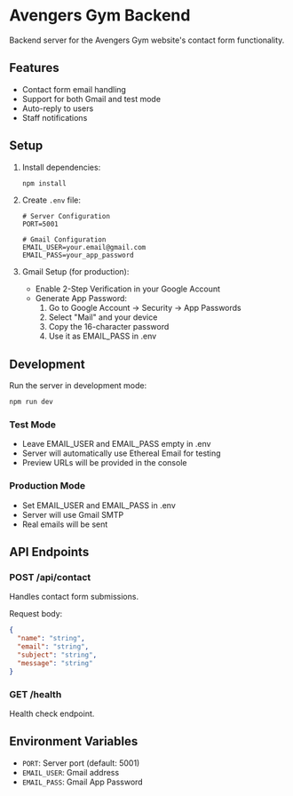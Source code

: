 # Avengers Gym Backend

Backend server for the Avengers Gym website's contact form functionality.

## Features

- Contact form email handling
- Support for both Gmail and test mode
- Auto-reply to users
- Staff notifications

## Setup

1. Install dependencies:
   ```bash
   npm install
   ```

2. Create `.env` file:
   ```env
   # Server Configuration
   PORT=5001

   # Gmail Configuration
   EMAIL_USER=your.email@gmail.com
   EMAIL_PASS=your_app_password
   ```

3. Gmail Setup (for production):
   - Enable 2-Step Verification in your Google Account
   - Generate App Password:
     1. Go to Google Account → Security → App Passwords
     2. Select "Mail" and your device
     3. Copy the 16-character password
     4. Use it as EMAIL_PASS in .env

## Development

Run the server in development mode:
```bash
npm run dev
```

### Test Mode
- Leave EMAIL_USER and EMAIL_PASS empty in .env
- Server will automatically use Ethereal Email for testing
- Preview URLs will be provided in the console

### Production Mode
- Set EMAIL_USER and EMAIL_PASS in .env
- Server will use Gmail SMTP
- Real emails will be sent

## API Endpoints

### POST /api/contact
Handles contact form submissions.

Request body:
```json
{
  "name": "string",
  "email": "string",
  "subject": "string",
  "message": "string"
}
```

### GET /health
Health check endpoint.

## Environment Variables

- `PORT`: Server port (default: 5001)
- `EMAIL_USER`: Gmail address
- `EMAIL_PASS`: Gmail App Password 